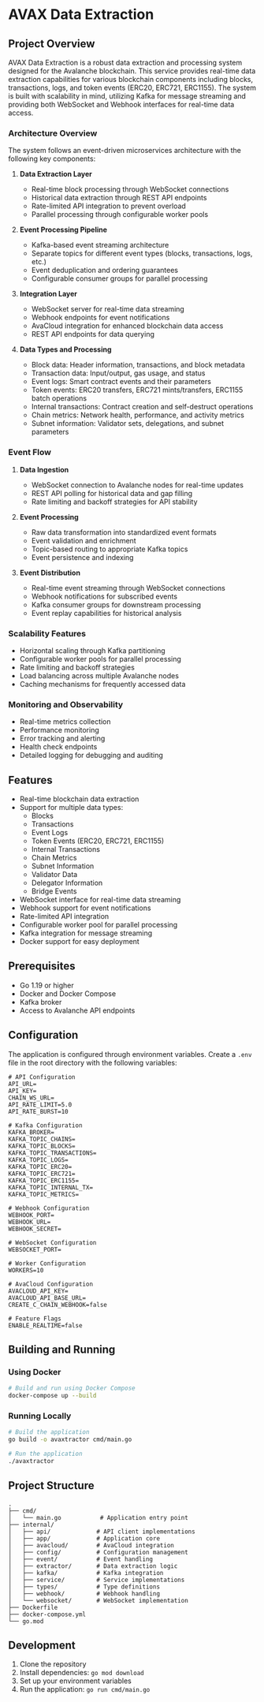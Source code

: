 # AVAX Data Extraction

## Project Overview
AVAX Data Extraction is a robust data extraction and processing system designed for the Avalanche blockchain. This service provides real-time data extraction capabilities for various blockchain components including blocks, transactions, logs, and token events (ERC20, ERC721, ERC1155). The system is built with scalability in mind, utilizing Kafka for message streaming and providing both WebSocket and Webhook interfaces for real-time data access.

### Architecture Overview
The system follows an event-driven microservices architecture with the following key components:

1. **Data Extraction Layer**
   - Real-time block processing through WebSocket connections
   - Historical data extraction through REST API endpoints
   - Rate-limited API integration to prevent overload
   - Parallel processing through configurable worker pools

2. **Event Processing Pipeline**
   - Kafka-based event streaming architecture
   - Separate topics for different event types (blocks, transactions, logs, etc.)
   - Event deduplication and ordering guarantees
   - Configurable consumer groups for parallel processing

3. **Integration Layer**
   - WebSocket server for real-time data streaming
   - Webhook endpoints for event notifications
   - AvaCloud integration for enhanced blockchain data access
   - REST API endpoints for data querying

4. **Data Types and Processing**
   - Block data: Header information, transactions, and block metadata
   - Transaction data: Input/output, gas usage, and status
   - Event logs: Smart contract events and their parameters
   - Token events: ERC20 transfers, ERC721 mints/transfers, ERC1155 batch operations
   - Internal transactions: Contract creation and self-destruct operations
   - Chain metrics: Network health, performance, and activity metrics
   - Subnet information: Validator sets, delegations, and subnet parameters

### Event Flow
1. **Data Ingestion**
   - WebSocket connection to Avalanche nodes for real-time updates
   - REST API polling for historical data and gap filling
   - Rate limiting and backoff strategies for API stability

2. **Event Processing**
   - Raw data transformation into standardized event formats
   - Event validation and enrichment
   - Topic-based routing to appropriate Kafka topics
   - Event persistence and indexing

3. **Event Distribution**
   - Real-time event streaming through WebSocket connections
   - Webhook notifications for subscribed events
   - Kafka consumer groups for downstream processing
   - Event replay capabilities for historical analysis

### Scalability Features
- Horizontal scaling through Kafka partitioning
- Configurable worker pools for parallel processing
- Rate limiting and backoff strategies
- Load balancing across multiple Avalanche nodes
- Caching mechanisms for frequently accessed data

### Monitoring and Observability
- Real-time metrics collection
- Performance monitoring
- Error tracking and alerting
- Health check endpoints
- Detailed logging for debugging and auditing

## Features
- Real-time blockchain data extraction
- Support for multiple data types:
  - Blocks
  - Transactions
  - Event Logs
  - Token Events (ERC20, ERC721, ERC1155)
  - Internal Transactions
  - Chain Metrics
  - Subnet Information
  - Validator Data
  - Delegator Information
  - Bridge Events
- WebSocket interface for real-time data streaming
- Webhook support for event notifications
- Rate-limited API integration
- Configurable worker pool for parallel processing
- Kafka integration for message streaming
- Docker support for easy deployment

## Prerequisites
- Go 1.19 or higher
- Docker and Docker Compose
- Kafka broker
- Access to Avalanche API endpoints

## Configuration
The application is configured through environment variables. Create a `.env` file in the root directory with the following variables:

```env
# API Configuration
API_URL=
API_KEY=
CHAIN_WS_URL=
API_RATE_LIMIT=5.0
API_RATE_BURST=10

# Kafka Configuration
KAFKA_BROKER=
KAFKA_TOPIC_CHAINS=
KAFKA_TOPIC_BLOCKS=
KAFKA_TOPIC_TRANSACTIONS=
KAFKA_TOPIC_LOGS=
KAFKA_TOPIC_ERC20=
KAFKA_TOPIC_ERC721=
KAFKA_TOPIC_ERC1155=
KAFKA_TOPIC_INTERNAL_TX=
KAFKA_TOPIC_METRICS=

# Webhook Configuration
WEBHOOK_PORT=
WEBHOOK_URL=
WEBHOOK_SECRET=

# WebSocket Configuration
WEBSOCKET_PORT=

# Worker Configuration
WORKERS=10

# AvaCloud Configuration
AVACLOUD_API_KEY=
AVACLOUD_API_BASE_URL=
CREATE_C_CHAIN_WEBHOOK=false

# Feature Flags
ENABLE_REALTIME=false
```

## Building and Running

### Using Docker
```bash
# Build and run using Docker Compose
docker-compose up --build
```

### Running Locally
```bash
# Build the application
go build -o avaxtractor cmd/main.go

# Run the application
./avaxtractor
```

## Project Structure
```
.
├── cmd/
│   └── main.go           # Application entry point
├── internal/
│   ├── api/             # API client implementations
│   ├── app/             # Application core
│   ├── avacloud/        # AvaCloud integration
│   ├── config/          # Configuration management
│   ├── event/           # Event handling
│   ├── extractor/       # Data extraction logic
│   ├── kafka/           # Kafka integration
│   ├── service/         # Service implementations
│   ├── types/           # Type definitions
│   ├── webhook/         # Webhook handling
│   └── websocket/       # WebSocket implementation
├── Dockerfile
├── docker-compose.yml
└── go.mod
```

## Development
1. Clone the repository
2. Install dependencies: `go mod download`
3. Set up your environment variables
4. Run the application: `go run cmd/main.go`